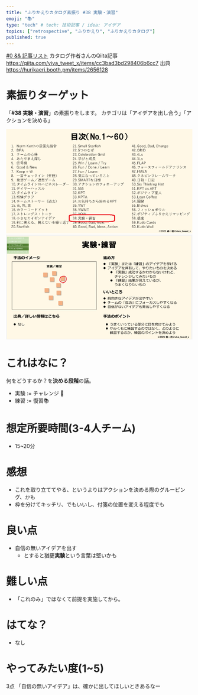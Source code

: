 ```yaml
---
title: "ふりかえりカタログ素振り #38 実験・演習" 
emoji: "📚"
type: "tech" # tech: 技術記事 / idea: アイデア
topics: ["retrospective", "ふりかえり", "ふりかえりカタログ"]
published: true
---
```


[#0 && 記事リスト](/datsuns/articles/retrospective-su-bu-ri-0.md)
カタログ作者さんのQiita記事
https://qiita.com/viva_tweet_x/items/cc3bad3bd298406b6cc7
出典
https://hurikaeri.booth.pm/items/2656128

# 素振りターゲット

「**\#38 実験・演習**」の素振りをします。
カテゴリは「アイデアを出し合う」「アクションを決める」

![target](/images/retrospective-su-bu-ri/38-target.png)
![pattern](/images/retrospective-su-bu-ri/38-pattern.png)


# これはなに？

何をどうするか？を**決める段階**の話。
* 実験 := チャレンジ 💪
* 練習 := 復習📚

# 想定所要時間(3-4人チーム)

* 15~20分

# 感想

* これを取り立ててやる、というよりはアクションを決める際のグルーピング、かも
* 枠を分けてキッチリ、でもいいし、付箋の位置を変える程度でも

# 良い点

* 自信の無いアイデアを出す
   * とすると猶更**実験**という言葉は堅いかも

# 難しい点

* 「これのみ」ではなくて前提を実施してから。

# はてな？

* なし

# やってみたい度(1~5)

3点
「自信の無いアイデア」は、確かに出してほしいときあるなー
